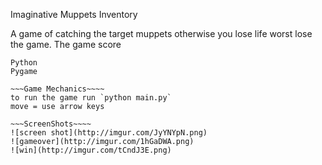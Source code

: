 Imaginative Muppets Inventory

A game of catching the target muppets otherwise you lose life worst lose the game.
The game score

~~~Requirements~~~~
Python
Pygame

~~~Game Mechanics~~~~
to run the game run `python main.py`
move = use arrow keys

~~~ScreenShots~~~~
![screen shot](http://imgur.com/JyYNYpN.png)
![gameover](http://imgur.com/1hGaDWA.png)
![win](http://imgur.com/tCndJ3E.png)
